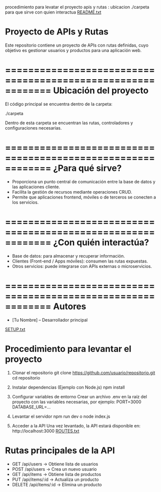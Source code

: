 procedimiento para levatar el proyecto 
apis y rutas :
 ubicacion ./carpeta 
 para que sirve 
 con quien interactua 
[README.txt](https://github.com/user-attachments/files/22690895/README.txt)
# Proyecto de APIs y Rutas

Este repositorio contiene un proyecto de APIs con rutas definidas, cuyo objetivo es gestionar usuarios y productos para una aplicación web.

============================================================
Ubicación del proyecto
============================================================

El código principal se encuentra dentro de la carpeta:

./carpeta

Dentro de esta carpeta se encuentran las rutas, controladores y configuraciones necesarias.

============================================================
¿Para qué sirve?
============================================================

- Proporciona un punto central de comunicación entre la base de datos y las aplicaciones cliente.
- Facilita la gestión de recursos mediante operaciones CRUD.
- Permite que aplicaciones frontend, móviles o de terceros se conecten a los servicios.

============================================================
¿Con quién interactúa?
============================================================

- Base de datos: para almacenar y recuperar información.
- Clientes (Front-end / Apps móviles): consumen las rutas expuestas.
- Otros servicios: puede integrarse con APIs externas o microservicios.

============================================================
Autores
============================================================

- [Tu Nombre] – Desarrollador principal
  
[SETUP.txt](https://github.com/user-attachments/files/22690903/SETUP.txt)
# Procedimiento para levantar el proyecto

1. Clonar el repositorio
   git clone https://github.com/usuario/repositorio.git
   cd repositorio

2. Instalar dependencias (Ejemplo con Node.js)
   npm install

3. Configurar variables de entorno
   Crear un archivo .env en la raíz del proyecto con las variables necesarias, por ejemplo:
   PORT=3000
   DATABASE_URL=...

4. Levantar el servidor
   npm run dev
   o
   node index.js

5. Acceder a la API
   Una vez levantado, la API estará disponible en:
   http://localhost:3000
[ROUTES.txt](https://github.com/user-attachments/files/22690906/ROUTES.txt)
# Rutas principales de la API

- GET    /api/users       → Obtiene lista de usuarios
- POST   /api/users       → Crea un nuevo usuario
- GET    /api/items       → Obtiene lista de productos
- PUT    /api/items/:id   → Actualiza un producto
- DELETE /api/items/:id   → Elimina un producto

